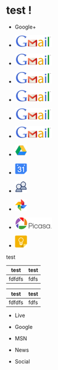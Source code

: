 # test !

* Google+
* [![GMail](logos/gmail-large.png)](https://mail.google.com/mail/?tab=wm#inbox)
* [![GMail](logos/gmail-large.png)](https://mail.google.com/mail/?tab=wm#inbox)
* [![GMail](logos/gmail-large.png)](https://mail.google.com/mail/?tab=wm#inbox)
* [![GMail](logos/gmail-large.png)](https://mail.google.com/mail/?tab=wm#inbox)
* [![GMail](logos/gmail-large.png)](https://mail.google.com/mail/?tab=wm#inbox)
* [![GMail](logos/gmail-large.png)](https://mail.google.com/mail/?tab=wm#inbox)



* [![Drive](logos/google-drive.png)](https://drive.google.com/)
* [![Calendar](logos/google-calendar.png)](https://www.google.com/calendar/)
* [![Calendar](logos/google-contacts.png)](https://www.google.com/contacts/)
* [![Calendar](logos/gphotos.png)](https://photos.google.com/)
* [![Calendar](logos/picasa-large.png)](https://picasaweb.google.fr/home)
* [![Calendar](logos/keep.png)](https://keep.google.com/)


test

|test|test|
|---|---|
|fdfdfs|fdfs|


|test|test|
|---|---|
|fdfdfs|fdfs|

* Live

* Google

* MSN

* News

* Social


